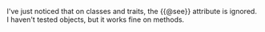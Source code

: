 I've just noticed that on classes and traits, the {{@see}} attribute is ignored. I haven't tested objects, but it works fine on methods.

